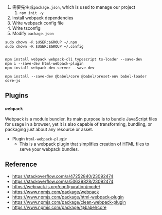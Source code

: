 
1. 需要先生成`package.json`, which is used to manage our project
   1. `npm init -y`
2. Install webpack dependencies
3. Write webpack config file
4. Write tsconfig
5. Modify `package.json`


```shell
sudo chown -R $USER:$GROUP ~/.npm
sudo chown -R $USER:$GROUP ~/.config


npm install webpack webpack-cli typescript ts-loader --save-dev
npm i --save-dev html-webpack-plugin
npm install webpack-dev-server --save-dev

npm install --save-dev @babel/core @babel/preset-env babel-loader core-js
```

## Plugins
### `webpack`
Webpack is a module bundler. Its main purpose is to bundle JavaScript files for usage in a browser, yet it is also capable of transforming, bundling, or packaging just about any resource or asset. 



* Plugin `html-webpack-plugin`
  * This is a webpack plugin that simplifies creation of HTML files to serve your webpack bundles.

## Reference
* https://stackoverflow.com/a/47252840/23092474
* https://stackoverflow.com/a/50639828/23092474
* https://webpack.js.org/configuration/mode/
* https://www.npmjs.com/package/webpack
* https://www.npmjs.com/package/html-webpack-plugin
* https://www.npmjs.com/package/clean-webpack-plugin
* https://www.npmjs.com/package/@babel/core
